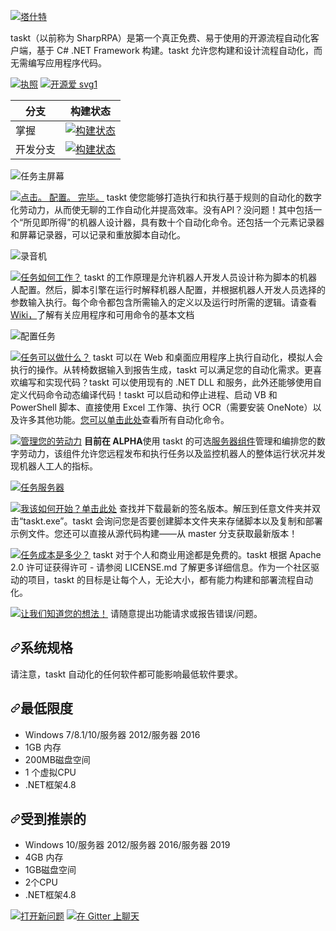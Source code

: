 <div class="Box-sc-g0xbh4-0 bJMeLZ js-snippet-clipboard-copy-unpositioned" data-hpc="true"><article class="markdown-body entry-content container-lg" itemprop="text"><p dir="auto"><a target="_blank" rel="noopener noreferrer nofollow" href="https://camo.githubusercontent.com/4a0d8f0e11a9f18d80af7fcf7527470feaee55e5a52628cbc234fb2197859f08/68747470733a2f2f692e696d6775722e636f6d2f6742704b4467302e706e67"><img src="https://camo.githubusercontent.com/4a0d8f0e11a9f18d80af7fcf7527470feaee55e5a52628cbc234fb2197859f08/68747470733a2f2f692e696d6775722e636f6d2f6742704b4467302e706e67" alt="塔什特" data-canonical-src="https://i.imgur.com/gBpKDg0.png" style="max-width: 100%;"></a></p>
<p dir="auto"><font style="vertical-align: inherit;"><font style="vertical-align: inherit;">taskt（以前称为 SharpRPA）是第一个真正免费、易于使用的开源流程自动化客户端，基于 C# .NET Framework 构建。</font><font style="vertical-align: inherit;">taskt 允许您构建和设计流程自动化，而无需编写应用程序代码。</font></font></p>
<p dir="auto"><a href="https://opensource.org/licenses/Apache-2.0" rel="nofollow"><img src="https://camo.githubusercontent.com/db9dfde8049c5d66ba62fde707d2cfb30e26f9f26ff274c3442c0aec1ec410a4/68747470733a2f2f696d672e736869656c64732e696f2f62616467652f4c6963656e73652d417061636865253230322e302d626c75652e737667" alt="执照" data-canonical-src="https://img.shields.io/badge/License-Apache%202.0-blue.svg" style="max-width: 100%;"></a>
<a href="https://github.com/saucepleez/taskt"><img src="https://camo.githubusercontent.com/196e8b088932bdaf1b820ca7ab78e04307999f5bd44130bbb392053d8d07a9c8/68747470733a2f2f6261646765732e66726170736f66742e636f6d2f6f732f76312f6f70656e2d736f757263652e7376673f763d313033" alt="开源爱 svg1" data-canonical-src="https://badges.frapsoft.com/os/v1/open-source.svg?v=103" style="max-width: 100%;"></a></p>
<table>
<thead>
<tr>
<th><font style="vertical-align: inherit;"><font style="vertical-align: inherit;">分支</font></font></th>
<th><font style="vertical-align: inherit;"><font style="vertical-align: inherit;">构建状态</font></font></th>
</tr>
</thead>
<tbody>
<tr>
<td><font style="vertical-align: inherit;"><font style="vertical-align: inherit;">掌握</font></font></td>
<td><a href="https://dev.azure.com/taskt/taskt/_build/latest?definitionId=1&amp;branchName=master" rel="nofollow"><img src="https://camo.githubusercontent.com/e2e9dfb42b0d26ad5b8c50bda301e8e6c34b18f90b44ad41a118a442224392fe/68747470733a2f2f6465762e617a7572652e636f6d2f7461736b742f7461736b742f5f617069732f6275696c642f7374617475732f7361756365706c65657a2e7461736b743f6272616e63684e616d653d6d6173746572" alt="构建状态" data-canonical-src="https://dev.azure.com/taskt/taskt/_apis/build/status/saucepleez.taskt?branchName=master" style="max-width: 100%;"></a></td>
</tr>
<tr>
<td><font style="vertical-align: inherit;"><font style="vertical-align: inherit;">开发分支</font></font></td>
<td><a href="https://dev.azure.com/taskt/taskt/_build/latest?definitionId=1&amp;branchName=development-branch" rel="nofollow"><img src="https://camo.githubusercontent.com/65d85c360d2201bcea7f85d0ee00f96ea3f7de7664a23f4139389afd732c84ce/68747470733a2f2f6465762e617a7572652e636f6d2f7461736b742f7461736b742f5f617069732f6275696c642f7374617475732f7361756365706c65657a2e7461736b743f6272616e63684e616d653d646576656c6f706d656e742d6272616e6368" alt="构建状态" data-canonical-src="https://dev.azure.com/taskt/taskt/_apis/build/status/saucepleez.taskt?branchName=development-branch" style="max-width: 100%;"></a></td>
</tr>
</tbody>
</table>
<p dir="auto"><animated-image data-catalyst=""><a target="_blank" rel="noopener noreferrer nofollow" href="https://camo.githubusercontent.com/c1935cf42e4a1679ea1026daa1633f6c8186ecb1b15b0d07b8e8d8993633e03e/68747470733a2f2f692e696d6775722e636f6d2f744854793665682e676966" data-target="animated-image.originalLink"><img src="https://camo.githubusercontent.com/c1935cf42e4a1679ea1026daa1633f6c8186ecb1b15b0d07b8e8d8993633e03e/68747470733a2f2f692e696d6775722e636f6d2f744854793665682e676966" alt="任务主屏幕" data-canonical-src="https://i.imgur.com/tHTy6eh.gif" style="max-width: 100%; display: inline-block;" data-target="animated-image.originalImage"></a>
      <span class="AnimatedImagePlayer" data-target="animated-image.player" hidden="">
        <a data-target="animated-image.replacedLink" class="AnimatedImagePlayer-images" href="https://camo.githubusercontent.com/c1935cf42e4a1679ea1026daa1633f6c8186ecb1b15b0d07b8e8d8993633e03e/68747470733a2f2f692e696d6775722e636f6d2f744854793665682e676966" target="_blank">
          
    
<p dir="auto"><a target="_blank" rel="noopener noreferrer nofollow" href="https://camo.githubusercontent.com/4767ece6241958250102c7062c125719f3773e224457359652e0f8e29aab1cc1/68747470733a2f2f692e696d6775722e636f6d2f677a59456452472e706e67"><img src="https://camo.githubusercontent.com/4767ece6241958250102c7062c125719f3773e224457359652e0f8e29aab1cc1/68747470733a2f2f692e696d6775722e636f6d2f677a59456452472e706e67" alt="点击。 配置。 完毕。" data-canonical-src="https://i.imgur.com/gzYEdRG.png" style="max-width: 100%;"></a><font style="vertical-align: inherit;"><font style="vertical-align: inherit;">
taskt 使您能够打造执行和执行基于规则的自动化的数字化劳动力，从而使无聊的工作自动化并提高效率。</font><font style="vertical-align: inherit;">没有API？</font><font style="vertical-align: inherit;">没问题！</font><font style="vertical-align: inherit;">其中包括一个“所见即所得”的机器人设计器，具有数十个自动化命令。</font><font style="vertical-align: inherit;">还包括一个元素记录器和屏幕记录器，可以记录和重放脚本自动化。</font></font></p>
<p dir="auto"><animated-image data-catalyst=""><a target="_blank" rel="noopener noreferrer nofollow" href="https://camo.githubusercontent.com/bf7ef79186ce8261ed4ace4cee6615f0d4355c723eced8de216d3159a4a6885f/68747470733a2f2f692e696d6775722e636f6d2f457069776b506a2e676966" data-target="animated-image.originalLink"><img src="https://camo.githubusercontent.com/bf7ef79186ce8261ed4ace4cee6615f0d4355c723eced8de216d3159a4a6885f/68747470733a2f2f692e696d6775722e636f6d2f457069776b506a2e676966" alt="录音机" data-canonical-src="https://i.imgur.com/EpiwkPj.gif" style="max-width: 100%; display: inline-block;" data-target="animated-image.originalImage"></a>
      <span class="AnimatedImagePlayer" data-target="animated-image.player" hidden="">
        <a data-target="animated-image.replacedLink" class="AnimatedImagePlayer-images" href="https://camo.githubusercontent.com/bf7ef79186ce8261ed4ace4cee6615f0d4355c723eced8de216d3159a4a6885f/68747470733a2f2f692e696d6775722e636f6d2f457069776b506a2e676966" target="_blank">
          
     
<p dir="auto"><a target="_blank" rel="noopener noreferrer nofollow" href="https://camo.githubusercontent.com/f8164ee7091dea1e07796b485af79e45794ef44e641479edc5a605da477f4ee4/68747470733a2f2f692e696d6775722e636f6d2f547872483659482e706e67"><img src="https://camo.githubusercontent.com/f8164ee7091dea1e07796b485af79e45794ef44e641479edc5a605da477f4ee4/68747470733a2f2f692e696d6775722e636f6d2f547872483659482e706e67" alt="任务如何工作？" data-canonical-src="https://i.imgur.com/TxrH6YH.png" style="max-width: 100%;"></a><font style="vertical-align: inherit;"><font style="vertical-align: inherit;">
taskt 的工作原理是允许机器人开发人员设计称为脚本的机器人配置。</font><font style="vertical-align: inherit;">然后，脚本引擎在运行时解释机器人配置，并根据机器人开发人员选择的参数输入执行。</font><font style="vertical-align: inherit;">每个命令都包含所需输入的定义以及运行时所需的逻辑。</font><font style="vertical-align: inherit;">请查看</font></font><a href="https://github.com/saucepleez/taskt/wiki"><font style="vertical-align: inherit;"><font style="vertical-align: inherit;">Wiki，</font></font></a><font style="vertical-align: inherit;"><font style="vertical-align: inherit;">了解有关应用程序和可用命令的基本文档</font></font></p>
<p dir="auto"><animated-image data-catalyst=""><a target="_blank" rel="noopener noreferrer nofollow" href="https://camo.githubusercontent.com/632de2f6de8fb9a88ec6a82105444b5a3f6e84d79a284cd6bacc97d08b532f1b/68747470733a2f2f692e696d6775722e636f6d2f75667667666e322e676966" data-target="animated-image.originalLink"><img src="https://camo.githubusercontent.com/632de2f6de8fb9a88ec6a82105444b5a3f6e84d79a284cd6bacc97d08b532f1b/68747470733a2f2f692e696d6775722e636f6d2f75667667666e322e676966" alt="配置任务" data-canonical-src="https://i.imgur.com/ufvgfn2.gif" style="max-width: 100%; display: inline-block;" data-target="animated-image.originalImage"></a>
      <span class="AnimatedImagePlayer" data-target="animated-image.player" hidden="">
        <a data-target="animated-image.replacedLink" class="AnimatedImagePlayer-images" href="https://camo.githubusercontent.com/632de2f6de8fb9a88ec6a82105444b5a3f6e84d79a284cd6bacc97d08b532f1b/68747470733a2f2f692e696d6775722e636f6d2f75667667666e322e676966" target="_blank">
          
    
<p dir="auto"><a target="_blank" rel="noopener noreferrer nofollow" href="https://camo.githubusercontent.com/bfd5945ad5b4f388ddabae5aec9926ddf975ded236ff747d8641173e7180ff03/68747470733a2f2f692e696d6775722e636f6d2f46544d525469382e706e67"><img src="https://camo.githubusercontent.com/bfd5945ad5b4f388ddabae5aec9926ddf975ded236ff747d8641173e7180ff03/68747470733a2f2f692e696d6775722e636f6d2f46544d525469382e706e67" alt="任务可以做什么？" data-canonical-src="https://i.imgur.com/FTMRTi8.png" style="max-width: 100%;"></a><font style="vertical-align: inherit;"><font style="vertical-align: inherit;">
taskt 可以在 Web 和桌面应用程序上执行自动化，模拟人会执行的操作。</font><font style="vertical-align: inherit;">从转椅数据输入到报告生成，taskt 可以满足您的自动化需求。</font><font style="vertical-align: inherit;">更喜欢编写和实现代码？</font><font style="vertical-align: inherit;">taskt 可以使用现有的 .NET DLL 和服务，此外还能够使用自定义代码命令动态编译代码！</font><font style="vertical-align: inherit;">taskt 可以启动和停止进程、启动 VB 和 PowerShell 脚本、直接使用 Excel 工作簿、执行 OCR（需要安装 OneNote）以及许多其他功能。</font></font><a href="https://github.com/saucepleez/taskt/wiki/Automation-Commands"><font style="vertical-align: inherit;"><font style="vertical-align: inherit;">您可以单击此处</font></font></a><font style="vertical-align: inherit;"><font style="vertical-align: inherit;">查看所有自动化命令</font><font style="vertical-align: inherit;">。</font></font></p>
<p dir="auto"><a target="_blank" rel="noopener noreferrer nofollow" href="https://camo.githubusercontent.com/891c71b7705bcb4572028c4816d1a6b2c48c113aefe78e27f411fb23199e9340/68747470733a2f2f692e696d6775722e636f6d2f4b5156714e39762e706e67"><img src="https://camo.githubusercontent.com/891c71b7705bcb4572028c4816d1a6b2c48c113aefe78e27f411fb23199e9340/68747470733a2f2f692e696d6775722e636f6d2f4b5156714e39762e706e67" alt="管理您的劳动力" data-canonical-src="https://i.imgur.com/KQVqN9v.png" style="max-width: 100%;"></a>
<strong><font style="vertical-align: inherit;"><font style="vertical-align: inherit;">目前在 ALPHA</font></font></strong><font style="vertical-align: inherit;"><font style="vertical-align: inherit;">使用 taskt 的可选</font></font><a href="https://github.com/saucepleez/tasktServer"><font style="vertical-align: inherit;"><font style="vertical-align: inherit;">服务器组件</font></font></a><font style="vertical-align: inherit;"><font style="vertical-align: inherit;">管理和编排您的数字劳动力，该组件允许您远程发布和执行任务以及监控机器人的整体运行状况并发现机器人工人的指标。</font></font></p>
<p dir="auto"><a target="_blank" rel="noopener noreferrer nofollow" href="https://camo.githubusercontent.com/34e5fd47f19e4d93dcd44e38e3205d299a9d0827/68747470733a2f2f692e696d6775722e636f6d2f644649454d77792e706e67"><img src="https://camo.githubusercontent.com/34e5fd47f19e4d93dcd44e38e3205d299a9d0827/68747470733a2f2f692e696d6775722e636f6d2f644649454d77792e706e67" alt="任务服务器" style="max-width: 100%;"></a></p>
<p dir="auto"><a target="_blank" rel="noopener noreferrer nofollow" href="https://camo.githubusercontent.com/399a76e22de83d149616cf38f6ea861416004503a514ea45f345854597e71f9a/68747470733a2f2f692e696d6775722e636f6d2f436b45534252542e706e67"><img src="https://camo.githubusercontent.com/399a76e22de83d149616cf38f6ea861416004503a514ea45f345854597e71f9a/68747470733a2f2f692e696d6775722e636f6d2f436b45534252542e706e67" alt="我该如何开始？" data-canonical-src="https://i.imgur.com/CkESBRT.png" style="max-width: 100%;"></a><font style="vertical-align: inherit;"></font><a href="https://github.com/saucepleez/taskt/releases/"><font style="vertical-align: inherit;"><font style="vertical-align: inherit;">单击此处</font></font></a><font style="vertical-align: inherit;"><font style="vertical-align: inherit;">
查找并下载最新的签名版本</font><font style="vertical-align: inherit;">。</font><font style="vertical-align: inherit;">解压到任意文件夹并双击“taskt.exe”。</font><font style="vertical-align: inherit;">taskt 会询问您是否要创建脚本文件夹来存储脚本以及复制和部署示例文件。</font><font style="vertical-align: inherit;">您还可以直接从源代码构建——从 master 分支获取最新版本！</font></font></p>
<p dir="auto"><a target="_blank" rel="noopener noreferrer nofollow" href="https://camo.githubusercontent.com/8eea2636e243549d3aac5fa07d3f588a3c4c088ecc33468ed13706d2f5eac4b2/68747470733a2f2f692e696d6775722e636f6d2f667a6c694b794e2e706e67"><img src="https://camo.githubusercontent.com/8eea2636e243549d3aac5fa07d3f588a3c4c088ecc33468ed13706d2f5eac4b2/68747470733a2f2f692e696d6775722e636f6d2f667a6c694b794e2e706e67" alt="任务成本是多少？" data-canonical-src="https://i.imgur.com/fzliKyN.png" style="max-width: 100%;"></a><font style="vertical-align: inherit;"><font style="vertical-align: inherit;">
taskt 对于个人和商业用途都是免费的。</font><font style="vertical-align: inherit;">taskt 根据 Apache 2.0 许可证获得许可 - 请参阅 LICENSE.md 了解更多详细信息。</font><font style="vertical-align: inherit;">作为一个社区驱动的项目，taskt 的目标是让每个人，无论大小，都有能力构建和部署流程自动化。</font></font></p>
<p dir="auto"><a target="_blank" rel="noopener noreferrer nofollow" href="https://camo.githubusercontent.com/3cf62551788f4c68ad77c46ad8fb598226302fbeb4dde85a75d3c8e564edae1d/68747470733a2f2f692e696d6775722e636f6d2f774b45787a694e2e706e67"><img src="https://camo.githubusercontent.com/3cf62551788f4c68ad77c46ad8fb598226302fbeb4dde85a75d3c8e564edae1d/68747470733a2f2f692e696d6775722e636f6d2f774b45787a694e2e706e67" alt="让我们知道您的想法！" data-canonical-src="https://i.imgur.com/wKExziN.png" style="max-width: 100%;"></a><font style="vertical-align: inherit;"><font style="vertical-align: inherit;">
请随意提出功能请求或报告错误/问题。</font></font></p>
<h1 tabindex="-1" dir="auto"><a id="user-content-system-specifications" class="anchor" aria-hidden="true" tabindex="-1" href="#system-specifications"><svg class="octicon octicon-link" viewBox="0 0 16 16" version="1.1" width="16" height="16" aria-hidden="true"><path d="m7.775 3.275 1.25-1.25a3.5 3.5 0 1 1 4.95 4.95l-2.5 2.5a3.5 3.5 0 0 1-4.95 0 .751.751 0 0 1 .018-1.042.751.751 0 0 1 1.042-.018 1.998 1.998 0 0 0 2.83 0l2.5-2.5a2.002 2.002 0 0 0-2.83-2.83l-1.25 1.25a.751.751 0 0 1-1.042-.018.751.751 0 0 1-.018-1.042Zm-4.69 9.64a1.998 1.998 0 0 0 2.83 0l1.25-1.25a.751.751 0 0 1 1.042.018.751.751 0 0 1 .018 1.042l-1.25 1.25a3.5 3.5 0 1 1-4.95-4.95l2.5-2.5a3.5 3.5 0 0 1 4.95 0 .751.751 0 0 1-.018 1.042.751.751 0 0 1-1.042.018 1.998 1.998 0 0 0-2.83 0l-2.5 2.5a1.998 1.998 0 0 0 0 2.83Z"></path></svg></a><font style="vertical-align: inherit;"><font style="vertical-align: inherit;">系统规格</font></font></h1>
<p dir="auto"><font style="vertical-align: inherit;"><font style="vertical-align: inherit;">请注意，taskt 自动化的任何软件都可能影响最低软件要求。</font></font></p>
<h2 tabindex="-1" dir="auto"><a id="user-content-minimum" class="anchor" aria-hidden="true" tabindex="-1" href="#minimum"><svg class="octicon octicon-link" viewBox="0 0 16 16" version="1.1" width="16" height="16" aria-hidden="true"><path d="m7.775 3.275 1.25-1.25a3.5 3.5 0 1 1 4.95 4.95l-2.5 2.5a3.5 3.5 0 0 1-4.95 0 .751.751 0 0 1 .018-1.042.751.751 0 0 1 1.042-.018 1.998 1.998 0 0 0 2.83 0l2.5-2.5a2.002 2.002 0 0 0-2.83-2.83l-1.25 1.25a.751.751 0 0 1-1.042-.018.751.751 0 0 1-.018-1.042Zm-4.69 9.64a1.998 1.998 0 0 0 2.83 0l1.25-1.25a.751.751 0 0 1 1.042.018.751.751 0 0 1 .018 1.042l-1.25 1.25a3.5 3.5 0 1 1-4.95-4.95l2.5-2.5a3.5 3.5 0 0 1 4.95 0 .751.751 0 0 1-.018 1.042.751.751 0 0 1-1.042.018 1.998 1.998 0 0 0-2.83 0l-2.5 2.5a1.998 1.998 0 0 0 0 2.83Z"></path></svg></a><font style="vertical-align: inherit;"><font style="vertical-align: inherit;">最低限度</font></font></h2>
<ul dir="auto">
<li><font style="vertical-align: inherit;"><font style="vertical-align: inherit;">Windows 7/8.1/10/服务器 2012/服务器 2016</font></font></li>
<li><font style="vertical-align: inherit;"><font style="vertical-align: inherit;">1GB 内存</font></font></li>
<li><font style="vertical-align: inherit;"><font style="vertical-align: inherit;">200MB磁盘空间</font></font></li>
<li><font style="vertical-align: inherit;"><font style="vertical-align: inherit;">1 个虚拟CPU</font></font></li>
<li><font style="vertical-align: inherit;"><font style="vertical-align: inherit;">.NET框架4.8</font></font></li>
</ul>
<h2 tabindex="-1" dir="auto"><a id="user-content-recommended" class="anchor" aria-hidden="true" tabindex="-1" href="#recommended"><svg class="octicon octicon-link" viewBox="0 0 16 16" version="1.1" width="16" height="16" aria-hidden="true"><path d="m7.775 3.275 1.25-1.25a3.5 3.5 0 1 1 4.95 4.95l-2.5 2.5a3.5 3.5 0 0 1-4.95 0 .751.751 0 0 1 .018-1.042.751.751 0 0 1 1.042-.018 1.998 1.998 0 0 0 2.83 0l2.5-2.5a2.002 2.002 0 0 0-2.83-2.83l-1.25 1.25a.751.751 0 0 1-1.042-.018.751.751 0 0 1-.018-1.042Zm-4.69 9.64a1.998 1.998 0 0 0 2.83 0l1.25-1.25a.751.751 0 0 1 1.042.018.751.751 0 0 1 .018 1.042l-1.25 1.25a3.5 3.5 0 1 1-4.95-4.95l2.5-2.5a3.5 3.5 0 0 1 4.95 0 .751.751 0 0 1-.018 1.042.751.751 0 0 1-1.042.018 1.998 1.998 0 0 0-2.83 0l-2.5 2.5a1.998 1.998 0 0 0 0 2.83Z"></path></svg></a><font style="vertical-align: inherit;"><font style="vertical-align: inherit;">受到推崇的</font></font></h2>
<ul dir="auto">
<li><font style="vertical-align: inherit;"><font style="vertical-align: inherit;">Windows 10/服务器 2012/服务器 2016/服务器 2019</font></font></li>
<li><font style="vertical-align: inherit;"><font style="vertical-align: inherit;">4GB 内存</font></font></li>
<li><font style="vertical-align: inherit;"><font style="vertical-align: inherit;">1GB磁盘空间</font></font></li>
<li><font style="vertical-align: inherit;"><font style="vertical-align: inherit;">2个CPU</font></font></li>
<li><font style="vertical-align: inherit;"><font style="vertical-align: inherit;">.NET框架4.8</font></font></li>
</ul>
<p dir="auto"><a href="https://github.com/saucepleez/taskt/issues/new"><img src="https://camo.githubusercontent.com/9449af61ef4d555d7af7fbe710da6239e669e66f441842c62f2f355604246ad3/68747470733a2f2f696d672e736869656c64732e696f2f62616467652f4f70656e2d4e657725433225413049737375652d626c75652e737667" alt="打开新问题" data-canonical-src="https://img.shields.io/badge/Open-New%C2%A0Issue-blue.svg" style="max-width: 100%;"></a>
<a href="https://gitter.im/taskt-rpa/Lobby" rel="nofollow"><img src="https://camo.githubusercontent.com/732a9337a8feeed82284acd44013ad614645ce2dea41e95132e12587e36d506d/68747470733a2f2f696d672e736869656c64732e696f2f62616467652f436861742d4f6e2543322541304769747465722d677265656e2e737667" alt="在 Gitter 上聊天" data-canonical-src="https://img.shields.io/badge/Chat-On%C2%A0Gitter-green.svg" style="max-width: 100%;"></a></p>
</article></div>
